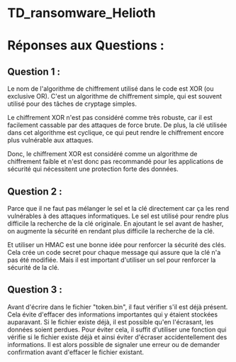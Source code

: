 # TD_ransomware_Helioth

# Réponses aux Questions : 

## Question 1 : 
Le nom de l'algorithme de chiffrement utilisé dans le code est XOR (ou exclusive OR). C'est un algorithme de chiffrement simple, qui est souvent utilisé pour des tâches de cryptage simples.

Le chiffrement XOR n'est pas considéré comme très robuste, car il est facilement cassable par des attaques de force brute. De plus, la clé utilisée dans cet algorithme est cyclique, ce qui peut rendre le chiffrement encore plus vulnérable aux attaques.

Donc, le chiffrement XOR est considéré comme un algorithme de chiffrement faible et n'est donc pas recommandé pour les applications de sécurité qui nécessitent une protection forte des données.


## Question  2 : 
Parce que il ne faut pas mélanger le sel et la clé directement car ça les rend vulnérables à des attaques informatiques. Le sel est utilisé pour rendre plus difficile la recherche de la clé originale. En ajoutant le sel avant de hasher, on augmente la sécurité en rendant plus difficile la recherche de la clé.

Et utiliser un HMAC est une bonne idée pour renforcer la sécurité des clés. Cela crée un code secret pour chaque message qui assure que la clé n'a pas été modifiée. Mais il est important d'utiliser un sel pour renforcer la sécurité de la clé.


## Question 3 :

Avant d'écrire dans le fichier "token.bin", il faut vérifier s'il est déjà présent. Cela évite d'effacer des informations importantes qui y étaient stockées auparavant. Si le fichier existe déjà, il est possible qu'en l'écrasant, les données soient perdues. Pour éviter cela, il suffit d'utiliser une fonction qui vérifie si le fichier existe déjà et ainsi éviter d'écraser accidentellement des informations. Il est alors possible de signaler une erreur ou de demander confirmation avant d'effacer le fichier existant.